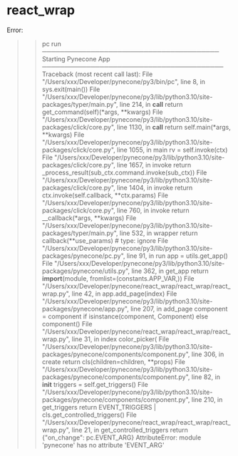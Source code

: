# react_wrap

Error:
>>pc run                                                            
──────────────────────────────────────── Starting Pynecone App ─────────────────────────────────────────
Traceback (most recent call last):
  File "/Users/xxx/Developer/pynecone/py3/bin/pc", line 8, in <module>
    sys.exit(main())
  File "/Users/xxx/Developer/pynecone/py3/lib/python3.10/site-packages/typer/main.py", line 214, in __call__
    return get_command(self)(*args, **kwargs)
  File "/Users/xxx/Developer/pynecone/py3/lib/python3.10/site-packages/click/core.py", line 1130, in __call__
    return self.main(*args, **kwargs)
  File "/Users/xxx/Developer/pynecone/py3/lib/python3.10/site-packages/click/core.py", line 1055, in main
    rv = self.invoke(ctx)
  File "/Users/xxx/Developer/pynecone/py3/lib/python3.10/site-packages/click/core.py", line 1657, in invoke
    return _process_result(sub_ctx.command.invoke(sub_ctx))
  File "/Users/xxx/Developer/pynecone/py3/lib/python3.10/site-packages/click/core.py", line 1404, in invoke
    return ctx.invoke(self.callback, **ctx.params)
  File "/Users/xxx/Developer/pynecone/py3/lib/python3.10/site-packages/click/core.py", line 760, in invoke
    return __callback(*args, **kwargs)
  File "/Users/xxx/Developer/pynecone/py3/lib/python3.10/site-packages/typer/main.py", line 532, in wrapper
    return callback(**use_params)  # type: ignore
  File "/Users/xxx/Developer/pynecone/py3/lib/python3.10/site-packages/pynecone/pc.py", line 91, in run
    app = utils.get_app()
  File "/Users/xxx/Developer/pynecone/py3/lib/python3.10/site-packages/pynecone/utils.py", line 362, in get_app
    return __import__(module, fromlist=(constants.APP_VAR,))
  File "/Users/xxx/Developer/pynecone/react_wrap/react_wrap/react_wrap.py", line 42, in <module>
    app.add_page(index)
  File "/Users/xxx/Developer/pynecone/py3/lib/python3.10/site-packages/pynecone/app.py", line 207, in add_page
    component = component if isinstance(component, Component) else component()
  File "/Users/xxx/Developer/pynecone/react_wrap/react_wrap/react_wrap.py", line 31, in index
    color_picker(
  File "/Users/xxx/Developer/pynecone/py3/lib/python3.10/site-packages/pynecone/components/component.py", line 306, in create
    return cls(children=children, **props)
  File "/Users/xxx/Developer/pynecone/py3/lib/python3.10/site-packages/pynecone/components/component.py", line 82, in __init__
    triggers = self.get_triggers()
  File "/Users/xxx/Developer/pynecone/py3/lib/python3.10/site-packages/pynecone/components/component.py", line 210, in get_triggers
    return EVENT_TRIGGERS | cls.get_controlled_triggers()
  File "/Users/xxx/Developer/pynecone/react_wrap/react_wrap/react_wrap.py", line 21, in get_controlled_triggers
    return {"on_change": pc.EVENT_ARG}
AttributeError: module 'pynecone' has no attribute 'EVENT_ARG'
